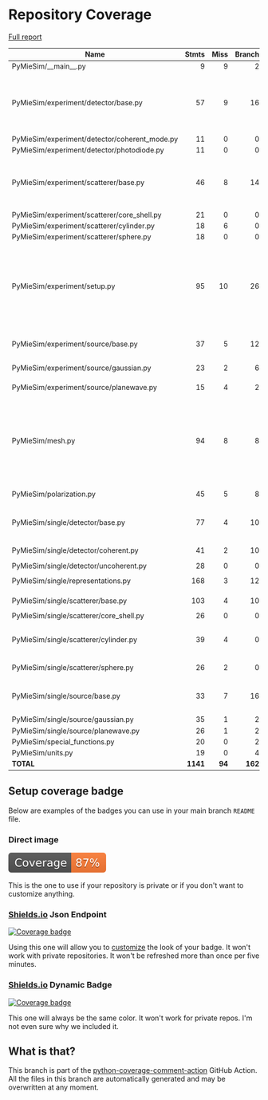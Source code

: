 # Repository Coverage

[Full report](https://htmlpreview.github.io/?https://github.com/MartinPdeS/PyMieSim/blob/python-coverage-comment-action-data/htmlcov/index.html)

| Name                                           |    Stmts |     Miss |   Branch |   BrPart |   Cover |   Missing |
|----------------------------------------------- | -------: | -------: | -------: | -------: | ------: | --------: |
| PyMieSim/\_\_main\_\_.py                       |        9 |        9 |        2 |        0 |      0% |      2-15 |
| PyMieSim/experiment/detector/base.py           |       57 |        9 |       16 |        5 |     75% |80-84, 103, 106, 126, 129, 148->151 |
| PyMieSim/experiment/detector/coherent\_mode.py |       11 |        0 |        0 |        0 |    100% |           |
| PyMieSim/experiment/detector/photodiode.py     |       11 |        0 |        0 |        0 |    100% |           |
| PyMieSim/experiment/scatterer/base.py          |       46 |        8 |       14 |        5 |     75% |48-50, 60, 89-94, 109->107, 114 |
| PyMieSim/experiment/scatterer/core\_shell.py   |       21 |        0 |        0 |        0 |    100% |           |
| PyMieSim/experiment/scatterer/cylinder.py      |       18 |        6 |        0 |        0 |     67% |     44-55 |
| PyMieSim/experiment/scatterer/sphere.py        |       18 |        0 |        0 |        0 |    100% |           |
| PyMieSim/experiment/setup.py                   |       95 |       10 |       26 |        6 |     85% |106, 133, 210, 238-239, 264-269, 304->309, 314 |
| PyMieSim/experiment/source/base.py             |       37 |        5 |       12 |        2 |     78% |32->35, 47-53, 67->64 |
| PyMieSim/experiment/source/gaussian.py         |       23 |        2 |        6 |        3 |     83% |36, 39, 46->49 |
| PyMieSim/experiment/source/planewave.py        |       15 |        4 |        2 |        0 |     65% | 31-34, 44 |
| PyMieSim/mesh.py                               |       94 |        8 |        8 |        2 |     90% |116, 128, 140, 152, 194->exit, 213->exit, 274-278 |
| PyMieSim/polarization.py                       |       45 |        5 |        8 |        1 |     85% |70, 86, 89-92 |
| PyMieSim/single/detector/base.py               |       77 |        4 |       10 |        4 |     91% |91, 102, 105, 229 |
| PyMieSim/single/detector/coherent.py           |       41 |        2 |       10 |        3 |     90% |47, 52, 64->68 |
| PyMieSim/single/detector/uncoherent.py         |       28 |        0 |        0 |        0 |    100% |           |
| PyMieSim/single/representations.py             |      168 |        3 |       12 |        1 |     98% | 57, 61-62 |
| PyMieSim/single/scatterer/base.py              |      103 |        4 |       10 |        4 |     93% |47, 50, 60, 451 |
| PyMieSim/single/scatterer/core\_shell.py       |       26 |        0 |        0 |        0 |    100% |           |
| PyMieSim/single/scatterer/cylinder.py          |       39 |        4 |        0 |        0 |     90% |159, 163, 167, 171 |
| PyMieSim/single/scatterer/sphere.py            |       26 |        2 |        0 |        0 |     92% |  136, 164 |
| PyMieSim/single/source/base.py                 |       33 |        7 |       16 |        7 |     71% |22, 25, 34, 37, 46, 49, 63 |
| PyMieSim/single/source/gaussian.py             |       35 |        1 |        2 |        1 |     95% |        41 |
| PyMieSim/single/source/planewave.py            |       26 |        1 |        2 |        1 |     93% |        37 |
| PyMieSim/special\_functions.py                 |       20 |        0 |        2 |        0 |    100% |           |
| PyMieSim/units.py                              |       19 |        0 |        4 |        0 |    100% |           |
|                                      **TOTAL** | **1141** |   **94** |  **162** |   **45** | **88%** |           |


## Setup coverage badge

Below are examples of the badges you can use in your main branch `README` file.

### Direct image

[![Coverage badge](https://raw.githubusercontent.com/MartinPdeS/PyMieSim/python-coverage-comment-action-data/badge.svg)](https://htmlpreview.github.io/?https://github.com/MartinPdeS/PyMieSim/blob/python-coverage-comment-action-data/htmlcov/index.html)

This is the one to use if your repository is private or if you don't want to customize anything.

### [Shields.io](https://shields.io) Json Endpoint

[![Coverage badge](https://img.shields.io/endpoint?url=https://raw.githubusercontent.com/MartinPdeS/PyMieSim/python-coverage-comment-action-data/endpoint.json)](https://htmlpreview.github.io/?https://github.com/MartinPdeS/PyMieSim/blob/python-coverage-comment-action-data/htmlcov/index.html)

Using this one will allow you to [customize](https://shields.io/endpoint) the look of your badge.
It won't work with private repositories. It won't be refreshed more than once per five minutes.

### [Shields.io](https://shields.io) Dynamic Badge

[![Coverage badge](https://img.shields.io/badge/dynamic/json?color=brightgreen&label=coverage&query=%24.message&url=https%3A%2F%2Fraw.githubusercontent.com%2FMartinPdeS%2FPyMieSim%2Fpython-coverage-comment-action-data%2Fendpoint.json)](https://htmlpreview.github.io/?https://github.com/MartinPdeS/PyMieSim/blob/python-coverage-comment-action-data/htmlcov/index.html)

This one will always be the same color. It won't work for private repos. I'm not even sure why we included it.

## What is that?

This branch is part of the
[python-coverage-comment-action](https://github.com/marketplace/actions/python-coverage-comment)
GitHub Action. All the files in this branch are automatically generated and may be
overwritten at any moment.